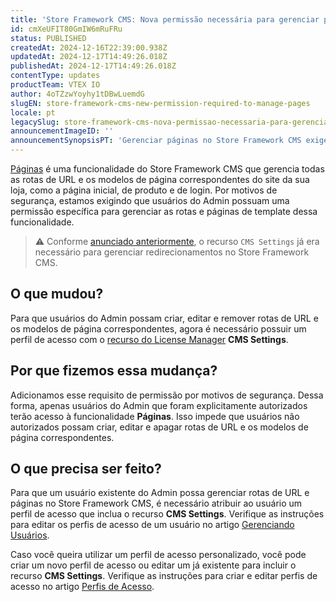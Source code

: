 ```yaml
---
title: 'Store Framework CMS: Nova permissão necessária para gerenciar páginas'
id: cmXeUFIT80GmIW6mRuFRu
status: PUBLISHED
createdAt: 2024-12-16T22:39:00.938Z
updatedAt: 2024-12-17T14:49:26.018Z
publishedAt: 2024-12-17T14:49:26.018Z
contentType: updates
productTeam: VTEX IO
author: 4oTZzwYoyhy1tDBwLuemdG
slugEN: store-framework-cms-new-permission-required-to-manage-pages
locale: pt
legacySlug: store-framework-cms-nova-permissao-necessaria-para-gerenciar-paginas
announcementImageID: ''
announcementSynopsisPT: 'Gerenciar páginas no Store Framework CMS exige acesso ao recurso "CMS Settings".'
---
```


[Páginas](https://help.vtex.com/pt/tutorial/paginas-visao-geral--5iBUUJbK5NqG6OxlDrGNzc) é uma funcionalidade do Store Framework CMS que gerencia todas as rotas de URL e os modelos de página correspondentes do site da sua loja, como a página inicial, de produto e de login. Por motivos de segurança, estamos exigindo que usuários do Admin possuam uma permissão específica para gerenciar as rotas e páginas de template dessa funcionalidade.

> ⚠️ Conforme [anunciado anteriormente](https://help.vtex.com/pt/announcements/store-framework-cms-nova-permissao-para-gerenciar-redirecionamentos--1GcT48ML2w6TZQxQyGbD6W), o recurso `CMS Settings` já era necessário para gerenciar redirecionamentos no Store Framework CMS.

## O que mudou?

Para que usuários do Admin possam criar, editar e remover rotas de URL e os modelos de página correspondentes, agora é necessário possuir um perfil de acesso com o [recurso do License Manager](https://help.vtex.com/pt/tutorial/recursos-do-license-manager--3q6ztrC8YynQf6rdc6euk3) **CMS Settings**.

## Por que fizemos essa mudança?

Adicionamos esse requisito de permissão por motivos de segurança. Dessa forma, apenas usuários do Admin que foram explicitamente autorizados terão acesso à funcionalidade **Páginas**. Isso impede que usuários não autorizados possam criar, editar e apagar rotas de URL e os modelos de página correspondentes.

## O que precisa ser feito?

Para que um usuário existente do Admin possa gerenciar rotas de URL e páginas no Store Framework CMS, é necessário atribuir ao usuário um perfil de acesso que inclua o recurso **CMS Settings**. Verifique as instruções para editar os perfis de acesso de um usuário no artigo [Gerenciando Usuários](https://help.vtex.com/pt/tutorial/gerenciando-usuarios--tutorials_512#editar-usuarios).

Caso você queira utilizar um perfil de acesso personalizado, você pode criar um novo perfil de acesso ou editar um já existente para incluir o recurso **CMS Settings**. Verifique as instruções para criar e editar perfis de acesso no artigo [Perfis de Acesso](https://help.vtex.com/pt/tutorial/perfis-de-acesso--7HKK5Uau2H6wxE1rH5oRbc#criando-um-perfil-de-acesso).

